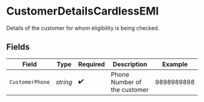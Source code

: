 # CustomerDetailsCardlessEMI

Details of the customer for whom eligibility is being checked.


## Fields

| Field                        | Type                         | Required                     | Description                  | Example                      |
| ---------------------------- | ---------------------------- | ---------------------------- | ---------------------------- | ---------------------------- |
| `CustomerPhone`              | *string*                     | :heavy_check_mark:           | Phone Number of the customer | 9898989898                   |